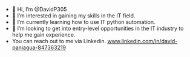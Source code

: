 - 👋 Hi, I’m @DavidP305
- 👀 I’m interested in gaining my skills in the IT field.
- 🌱 I’m currently learning how to use IT python automation. 
- 💞️ I’m looking to get into entry-level opportunities in the IT industry to help me gain experience.
- You can reach out to me via Linkedin. www.linkedin.com/in/david-paniagua-847363219

<!---
DavidP305/DavidP305 is a ✨ special ✨ repository because its `README.md` (this file) appears on your GitHub profile.
You can click the Preview link to take a look at your changes.
--->
